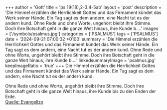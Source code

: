 +++
author = 'Gott'
title = 'ps 19(18),2-3.4-5ab'
layout = 'post'
description = 'Die Himmel erzählen die Herrlichkeit Gottes  und das Firmament kündet das Werk seiner Hände. Ein Tag sagt es dem andern,  eine Nacht tut es der andern kund.  Ohne Rede und ohne Worte,  ungehört bleibt ihre Stimme. Doch ihre Botschaft geht in die ganze Welt hinaus, ihre Kunde b....'
images = ['/symbols/psalmus.jpg']
categories = ['PSALMUS']
tags = ['PSALMUS']
date = '2024-09-21 07:00:32 +0100'
summary = 'Die Himmel erzählen die Herrlichkeit Gottes  und das Firmament kündet das Werk seiner Hände. Ein Tag sagt es dem andern,  eine Nacht tut es der andern kund.  Ohne Rede und ohne Worte,  ungehört bleibt ihre Stimme. Doch ihre Botschaft geht in die ganze Welt hinaus, ihre Kunde b....'
linkedsummaryImage = 'psalmus.jpg'
keepImageRatio = 'true'
+++
Die Himmel erzählen die Herrlichkeit Gottes 
und das Firmament kündet das Werk seiner Hände.
Ein Tag sagt es dem andern, 
eine Nacht tut es der andern kund.

Ohne Rede und ohne Worte, 
ungehört bleibt ihre Stimme.
Doch ihre Botschaft geht in die ganze Welt hinaus,
ihre Kunde bis zu den Enden der Erde.<!--more--><br> [Quelle: Evangelizo](https://evangeliumtagfuertag.org/DE/gospel)